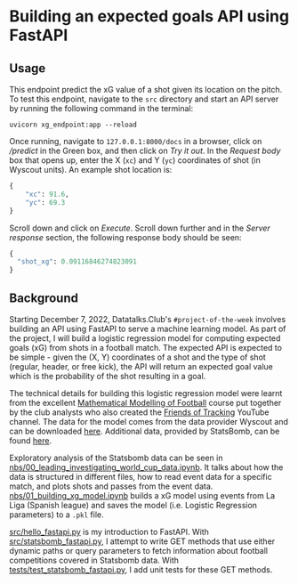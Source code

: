 # Building an expected goals API using FastAPI

## Usage

This endpoint predict the xG value of a shot given its location on the pitch. To test this endpoint, navigate to the `src` directory and start an API server by running the following command in the terminal:

```commandline
uvicorn xg_endpoint:app --reload
```

Once running, navigate to `127.0.0.1:8000/docs` in a browser, click on */predict* in the Green box, and then click on *Try it out*. In the *Request body* box that opens up, enter the X (`xc`) and Y (`yc`) coordinates of shot (in Wyscout units). An example shot location is:

```python
{
    "xc": 91.6,
    "yc": 69.3
}
```

Scroll down and click on *Execute*. Scroll down further and in the *Server response* section, the following response body should be seen:

```python
{
  "shot_xg": 0.09116846274823091
}
```

## Background

Starting December 7, 2022, Datatalks.Club's `#project-of-the-week` involves building an API using FastAPI to serve a machine learning model. As part of the project, I will build a logistic regression model for computing expected goals (xG) from shots in a football match. The expected API is expected to be simple - given the (X, Y) coordinates of a shot and the type of shot (regular, header, or free kick), the API will return an expected goal value which is the probability of the shot resulting in a goal.

The technical details for building this logistic regression model were learnt from the excellent [Mathematical Modelling of Football](https://uppsala.instructure.com/courses/28112/pages/2-statistical-models-of-actions) course put together by the club analysts who also created the [Friends of Tracking](https://www.youtube.com/channel/UCUBFJYcag8j2rm_9HkrrA7w)
YouTube channel. The data for the model comes from the data provider Wyscout and can be downloaded [here](https://figshare.com/collections/Soccer_match_event_dataset/4415000/5). Additional data, provided by StatsBomb, can be found [here](https://github.com/statsbomb/open-data).

Exploratory analysis of the Statsbomb data can be seen in [nbs/00_leading_investigating_world_cup_data.ipynb](nbs/00_loading_investigating_world_cup_data.ipynb). It talks about how the data is structured in different files, how to read event data for a specific match, and plots shots and passes from the event data. [nbs/01_building_xg_model.ipynb](nbs/01_building_xg_model.ipynb) builds a xG model using events from La Liga (Spanish league) and saves the model (i.e. Logistic Regression parameters) to a `.pkl` file.

[src/hello_fastapi.py](./src/hello_fastapi.py) is my introduction to FastAPI. With [src/statsbomb_fastapi.py](./src/statsbomb_fastapi.py), I attempt to write GET methods that use either dynamic paths or query parameters to fetch information about football competitions covered in Statsbomb data. With [tests/test_statsbomb_fastapi.py](./tests/test_statsbomb_api.py), I add unit tests for these GET methods.